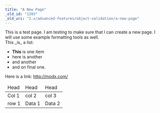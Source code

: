```yaml
---
title: "A New Page"
_old_id: "1393"
_old_uri: "2.x/advanced-features/object-validation/a-new-page"
---
```


<div class="note"> This is a test page. I am testing to make sure that I can create a new page. I will use some example formatting tools as well. </div> This _is_ a list:

- **This** is one item
- here is another
- and another
- and on final one.

 Here is a link: <http://modx.com/>

 <table><thead><tr><td> Head </td> <td> Head </td> <td> Head </td> </tr></thead><tbody><tr><td> Col 1 </td> <td> col 2 </td> <td> col 3 </td> </tr><tr><td> row 1 </td> <td> Data 1 </td> <td> Data 2 </td></tr></tbody></table>